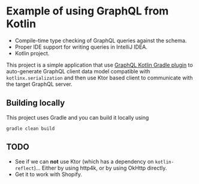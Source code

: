 # Example of using GraphQL from Kotlin

* Compile-time type checking of GraphQL queries against the schema.
* Proper IDE support for writing queries in IntelliJ IDEA.
* Kotlin project.

This project is a simple application that use [GraphQL Kotlin Gradle plugin](https://expediagroup.github.io/graphql-kotlin/docs/plugins/gradle-plugin)
to auto-generate GraphQL client data model compatible with `kotlinx.serialization` and then use Ktor based client to communicate
with the target GraphQL server.

## Building locally

This project uses Gradle and you can build it locally using

```shell script
gradle clean build
```

## TODO

* See if we can **not** use Ktor (which has a dependency on `kotlin-reflect`)... Either by using http4k, or by using OkHttp directly.
* Get it to work with Shopify.